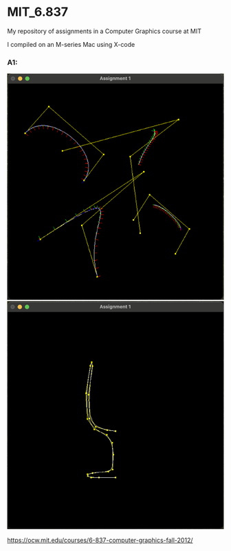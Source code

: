 # MIT_6.837
My repository of assignments in a Computer Graphics course at MIT

I compiled on an M-series Mac using X-code 


### A1:
![Core.swp](Images/A1_1.png)
![Wineglass.spw Curve](Images/A1_2.png)




https://ocw.mit.edu/courses/6-837-computer-graphics-fall-2012/
